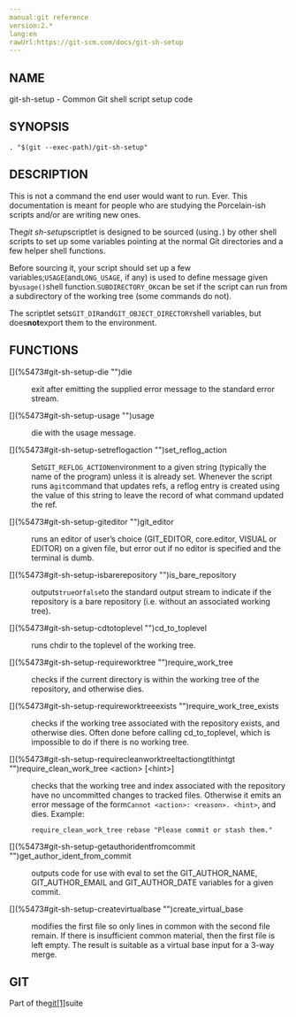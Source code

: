 ```yaml
---
manual:git reference
version:2.*
lang:en
rawUrl:https://git-scm.com/docs/git-sh-setup
---
```



## [](%5473#_name "")NAME<a name="_name"></a>


git-sh-setup - Common Git shell script setup code





## [](%5473#_synopsis "")SYNOPSIS<a name="_synopsis"></a>

```
. "$(git --exec-path)/git-sh-setup"
```




## [](%5473#_description "")DESCRIPTION<a name="_description"></a>


This is not a command the end user would want to run. Ever. This documentation is meant for people who are studying the Porcelain-ish scripts and/or are writing new ones.




The<em>git sh-setup</em>scriptlet is designed to be sourced (using`.`) by other shell scripts to set up some variables pointing at the normal Git directories and a few helper shell functions.




Before sourcing it, your script should set up a few variables;`USAGE`(and`LONG_USAGE`, if any) is used to define message given by`usage()`shell function.`SUBDIRECTORY_OK`can be set if the script can run from a subdirectory of the working tree (some commands do not).




The scriptlet sets`GIT_DIR`and`GIT_OBJECT_DIRECTORY`shell variables, but does**not**export them to the environment.





## [](%5473#_functions "")FUNCTIONS<a name="_functions"></a>
<dl><dt id='git-sh-setup-die'>[](%5473#git-sh-setup-die "")die</dt><dd>

exit after emitting the supplied error message to the standard error stream.

</dd><dt id='git-sh-setup-usage'>[](%5473#git-sh-setup-usage "")usage</dt><dd>

die with the usage message.

</dd><dt id='git-sh-setup-setreflogaction'>[](%5473#git-sh-setup-setreflogaction "")set_reflog_action</dt><dd>

Set`GIT_REFLOG_ACTION`environment to a given string (typically the name of the program) unless it is already set. Whenever the script runs a`git`command that updates refs, a reflog entry is created using the value of this string to leave the record of what command updated the ref.

</dd><dt id='git-sh-setup-giteditor'>[](%5473#git-sh-setup-giteditor "")git_editor</dt><dd>

runs an editor of user’s choice (GIT_EDITOR, core.editor, VISUAL or EDITOR) on a given file, but error out if no editor is specified and the terminal is dumb.

</dd><dt id='git-sh-setup-isbarerepository'>[](%5473#git-sh-setup-isbarerepository "")is_bare_repository</dt><dd>

outputs`true`or`false`to the standard output stream to indicate if the repository is a bare repository (i.e. without an associated working tree).

</dd><dt id='git-sh-setup-cdtotoplevel'>[](%5473#git-sh-setup-cdtotoplevel "")cd_to_toplevel</dt><dd>

runs chdir to the toplevel of the working tree.

</dd><dt id='git-sh-setup-requireworktree'>[](%5473#git-sh-setup-requireworktree "")require_work_tree</dt><dd>

checks if the current directory is within the working tree of the repository, and otherwise dies.

</dd><dt id='git-sh-setup-requireworktreeexists'>[](%5473#git-sh-setup-requireworktreeexists "")require_work_tree_exists</dt><dd>

checks if the working tree associated with the repository exists, and otherwise dies. Often done before calling cd_to_toplevel, which is impossible to do if there is no working tree.

</dd><dt id='git-sh-setup-requirecleanworktreeltactiongtlthintgt'>[](%5473#git-sh-setup-requirecleanworktreeltactiongtlthintgt "")require_clean_work_tree &lt;action&gt; [&lt;hint&gt;]</dt><dd>

checks that the working tree and index associated with the repository have no uncommitted changes to tracked files. Otherwise it emits an error message of the form`Cannot <action>: <reason>. <hint>`, and dies. Example:


```
require_clean_work_tree rebase "Please commit or stash them."
```


</dd><dt id='git-sh-setup-getauthoridentfromcommit'>[](%5473#git-sh-setup-getauthoridentfromcommit "")get_author_ident_from_commit</dt><dd>

outputs code for use with eval to set the GIT_AUTHOR_NAME, GIT_AUTHOR_EMAIL and GIT_AUTHOR_DATE variables for a given commit.

</dd><dt id='git-sh-setup-createvirtualbase'>[](%5473#git-sh-setup-createvirtualbase "")create_virtual_base</dt><dd>

modifies the first file so only lines in common with the second file remain. If there is insufficient common material, then the first file is left empty. The result is suitable as a virtual base input for a 3-way merge.

</dd></dl>



## [](%5473#_git "")GIT<a name="_git"></a>


Part of the[git[1]](%2248  "")suite





